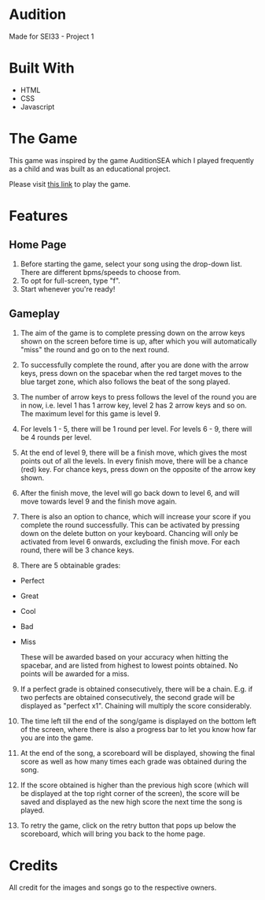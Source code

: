 # Audition

Made for SEI33 - Project 1

# Built With

- HTML
- CSS
- Javascript

# The Game

This game was inspired by the game AuditionSEA which I played frequently as a child and was built as an educational project.

Please visit <a href ="https://audition.netlify.app">this link<a> to play the game.

# Features

## Home Page

1. Before starting the game, select your song using the drop-down list. There are different bpms/speeds to choose from.
2. To opt for full-screen, type "f".
3. Start whenever you're ready!

## Gameplay

1. The aim of the game is to complete pressing down on the arrow keys shown on the screen before time is up, after which you will automatically "miss" the round and go on to the next round.

2. To successfully complete the round, after you are done with the arrow keys, press down on the spacebar when the red target moves to the blue target zone, which also follows the beat of the song played.

3. The number of arrow keys to press follows the level of the round you are in now, i.e. level 1 has 1 arrow key, level 2 has 2 arrow keys and so on. The maximum level for this game is level 9.

4. For levels 1 - 5, there will be 1 round per level. For levels 6 - 9, there will be 4 rounds per level.

5. At the end of level 9, there will be a finish move, which gives the most points out of all the levels. In every finish move, there will be a chance (red) key. For chance keys, press down on the opposite of the arrow key shown.

6. After the finish move, the level will go back down to level 6, and will move towards level 9 and the finish move again.

7. There is also an option to chance, which will increase your score if you complete the round successfully. This can be activated by pressing down on the delete button on your keyboard. Chancing will only be activated from level 6 onwards, excluding the finish move. For each round, there will be 3 chance keys.

8. There are 5 obtainable grades:

- Perfect
- Great
- Cool
- Bad
- Miss

  These will be awarded based on your accuracy when hitting the spacebar, and are listed from highest to lowest points obtained. No points will be awarded for a miss.

9. If a perfect grade is obtained consecutively, there will be a chain. E.g. if two perfects are obtained consecutively, the second grade will be displayed as "perfect x1". Chaining will multiply the score considerably.

10. The time left till the end of the song/game is displayed on the bottom left of the screen, where there is also a progress bar to let you know how far you are into the game.

11. At the end of the song, a scoreboard will be displayed, showing the final score as well as how many times each grade was obtained during the song.

12. If the score obtained is higher than the previous high score (which will be displayed at the top right corner of the screen), the score will be saved and displayed as the new high score the next time the song is played.

13. To retry the game, click on the retry button that pops up below the scoreboard, which will bring you back to the home page.

# Credits

All credit for the images and songs go to the respective owners.
